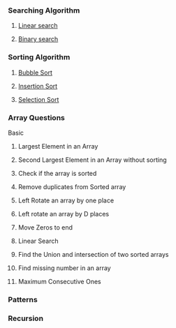 ### Searching Algorithm

1. [Linear search](https://github.com/gavandivya/DSAinJS/blob/main/SearchingAlgo)

2. [Binary search](https://github.com/gavandivya/DSAinJS/blob/main/SearchingAlgo)

### Sorting Algorithm

1. [Bubble Sort](https://github.com/gavandivya/DSAinJS/tree/main/SortingAlgo)

2. [Insertion Sort](https://github.com/gavandivya/DSAinJS/tree/main/SortingAlgo)

3. [Selection Sort](https://github.com/gavandivya/DSAinJS/tree/main/SortingAlgo)

### Array Questions

Basic

1.  Largest Element in an Array

2.  Second Largest Element in an Array without sorting

3.  Check if the array is sorted

4.  Remove duplicates from Sorted array

5.  Left Rotate an array by one place

6.  Left rotate an array by D places

7.  Move Zeros to end

8.  Linear Search

9.  Find the Union and intersection of two sorted arrays

10. Find missing number in an array

11. Maximum Consecutive Ones

### Patterns

### Recursion
